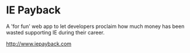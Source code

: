 # IE Payback

A 'for fun' web app to let developers proclaim how much money has been wasted supporting IE during their career.

http://www.iepayback.com
